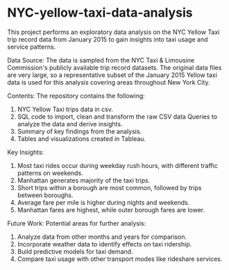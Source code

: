 # NYC-yellow-taxi-data-analysis
This project performs an exploratory data analysis on the NYC Yellow Taxi trip record data from January 2015 to gain insights into taxi usage and service patterns.

Data Source:
The data is sampled from the NYC Taxi & Limousine Commission's publicly available trip record datasets. The original data files are very large, so a representative subset of the January 2015 Yellow taxi data is used for this analysis covering areas throughout New York City.

Contents:
The repository contains the following:
1. NYC Yellow Taxi trips data in csv.
2. SQL code to import, clean and transform the raw CSV data Queries to analyze the data and derive insights.
3. Summary of key findings from the analysis.
4. Tables and visualizations created in Tableau.

Key Insights:
1. Most taxi rides occur during weekday rush hours, with different traffic patterns on weekends.
2. Manhattan generates majority of the taxi trips.
3. Short trips within a borough are most common, followed by trips between boroughs.
4. Average fare per mile is higher during nights and weekends.
5. Manhattan fares are highest, while outer borough fares are lower.

Future Work:
Potential areas for further analysis:
1. Analyze data from other months and years for comparison.
2. Incorporate weather data to identify effects on taxi ridership.
3. Build predictive models for taxi demand.
4. Compare taxi usage with other transport modes like rideshare services.
